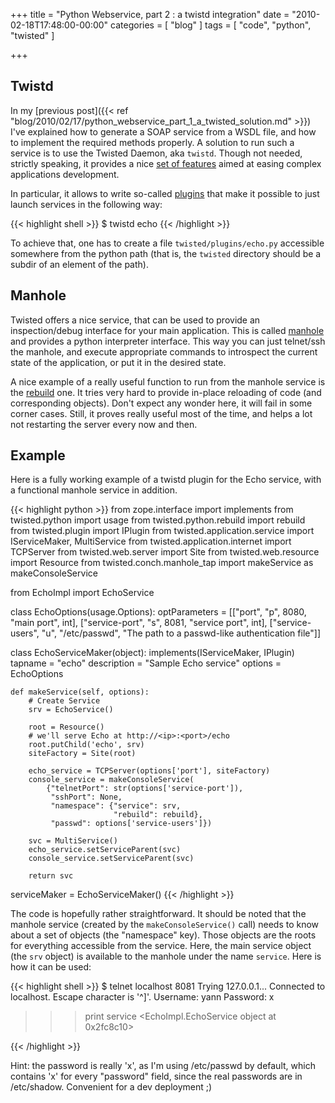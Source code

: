 +++
title = "Python Webservice, part 2 : a twistd integration"
date = "2010-02-18T17:48:00-00:00"
categories = [ "blog" ]
tags = [ "code", "python", "twisted" ]

+++

## Twistd

In my [previous post]({{< ref
"blog/2010/02/17/python_webservice_part_1_a_twisted_solution.md" >}}) I've
explained how to generate a SOAP service from a WSDL file, and how to implement
the required methods properly. A solution to run such a service is to use the
Twisted Daemon, aka `twistd`.  Though not needed, strictly speaking, it
provides a nice
[set of features](http://twistedmatrix.com/documents/current/core/howto/basics.html)
aimed at easing complex applications development.

In particular, it allows to write so-called
[plugins](http://twistedmatrix.com/documents/current/core/howto/tap.html) that
make it possible to just launch services in the following way:

{{< highlight shell >}}
$ twistd echo
{{< /highlight >}}

To achieve that, one has to create a file `twisted/plugins/echo.py` accessible
somewhere from the python path (that is, the `twisted` directory should be
a subdir of an element of the path).

## Manhole

Twisted offers a nice service, that can be used to provide an inspection/debug
interface for your main application. This is called
[manhole](http://twistedmatrix.com/documents/9.0.0/api/twisted.manhole.html)
and provides a python interpreter interface. This way you can just telnet/ssh
the manhole, and execute appropriate commands to introspect the current state
of the application, or put it in the desired state.

A nice example of a really useful function to run from the manhole service is
the
[rebuild](http://twistedmatrix.com/documents/9.0.0/api/twisted.python.rebuild.html)
one. It tries very hard to provide in-place reloading of code (and
corresponding objects). Don't expect any wonder here, it will fail in some
corner cases. Still, it proves really useful most of the time, and helps a lot
not restarting the server every now and then.

## Example

Here is a fully working example of a twistd plugin for the Echo service, with
a functional manhole service in addition.

{{< highlight python >}}
from zope.interface import implements
from twisted.python import usage
from twisted.python.rebuild import rebuild
from twisted.plugin import IPlugin
from twisted.application.service import IServiceMaker, MultiService
from twisted.application.internet import TCPServer
from twisted.web.server import Site
from twisted.web.resource import Resource
from twisted.conch.manhole_tap import makeService as makeConsoleService

from EchoImpl import EchoService

class EchoOptions(usage.Options):
    optParameters = [["port", "p", 8080, "main port", int],
                     ["service-port", "s", 8081, "service port", int],
                     ["service-users", "u", "/etc/passwd",
                      "The path to a passwd-like authentication file"]]

class EchoServiceMaker(object):
    implements(IServiceMaker, IPlugin)
    tapname = "echo"
    description = "Sample Echo service"
    options = EchoOptions

    def makeService(self, options):
        # Create Service
        srv = EchoService()

        root = Resource()
        # we'll serve Echo at http://<ip>:<port>/echo
        root.putChild('echo', srv)
        siteFactory = Site(root)

        echo_service = TCPServer(options['port'], siteFactory)
        console_service = makeConsoleService(
            {"telnetPort": str(options['service-port']),
             "sshPort": None,
             "namespace": {"service": srv,
                           "rebuild": rebuild},
             "passwd": options['service-users']})

        svc = MultiService()
        echo_service.setServiceParent(svc)
        console_service.setServiceParent(svc)

        return svc

serviceMaker = EchoServiceMaker()
{{< /highlight >}}

The code is hopefully rather straightforward. It should be noted that the
manhole service (created by the `makeConsoleService()` call) needs to know
about a set of objects (the "namespace" key). Those objects are the roots for
everything accessible from the service. Here, the main service object (the
`srv` object) is available to the manhole under the name `service`. Here is how
it can be used:

{{< highlight shell >}}
$ telnet localhost 8081
Trying 127.0.0.1...
Connected to localhost.
Escape character is '^]'.
Username: yann
Password: x

>>> print service
<EchoImpl.EchoService object at 0x2fc8c10>
>>> 
{{< /highlight >}}

Hint: the password is really 'x', as I'm using /etc/passwd by default, which
contains 'x' for every "password" field, since the real passwords are in
/etc/shadow.  Convenient for a dev deployment ;)
